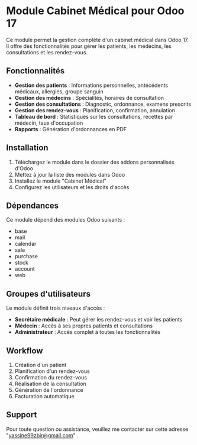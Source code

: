 # Module Cabinet Médical pour Odoo 17

Ce module permet la gestion complète d'un cabinet médical dans Odoo 17. Il offre des fonctionnalités pour gérer les patients, les médecins, les consultations et les rendez-vous.

## Fonctionnalités

- **Gestion des patients** : Informations personnelles, antécédents médicaux, allergies, groupe sanguin
- **Gestion des médecins** : Spécialités, horaires de consultation
- **Gestion des consultations** : Diagnostic, ordonnance, examens prescrits
- **Gestion des rendez-vous** : Planification, confirmation, annulation
- **Tableau de bord** : Statistiques sur les consultations, recettes par médecin, taux d'occupation
- **Rapports** : Génération d'ordonnances en PDF

## Installation

1. Téléchargez le module dans le dossier des addons personnalisés d'Odoo
2. Mettez à jour la liste des modules dans Odoo
3. Installez le module "Cabinet Médical"
4. Configurez les utilisateurs et les droits d'accès

## Dépendances

Ce module dépend des modules Odoo suivants :
- base
- mail
- calendar
- sale
- purchase
- stock
- account
- web

## Groupes d'utilisateurs

Le module définit trois niveaux d'accès :
- **Secrétaire médicale** : Peut gérer les rendez-vous et voir les patients
- **Médecin** : Accès à ses propres patients et consultations
- **Administrateur** : Accès complet à toutes les fonctionnalités

## Workflow

1. Création d'un patient
2. Planification d'un rendez-vous
3. Confirmation du rendez-vous
4. Réalisation de la consultation
5. Génération de l'ordonnance
6. Facturation automatique

## Support

Pour toute question ou assistance, veuillez me contacter sur cette adresse "yassine99zbir@gmail.com" .


